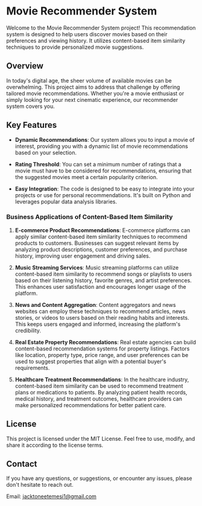 # Movie Recommender System

Welcome to the Movie Recommender System project! This recommendation system is designed to help users discover movies based on their preferences and viewing history. It utilizes content-based item similarity techniques to provide personalized movie suggestions.

## Overview

In today's digital age, the sheer volume of available movies can be overwhelming. This project aims to address that challenge by offering tailored movie recommendations. Whether you're a movie enthusiast or simply looking for your next cinematic experience, our recommender system covers you.

## Key Features

- **Dynamic Recommendations**: Our system allows you to input a movie of interest, providing you with a dynamic list of movie recommendations based on your selection.

- **Rating Threshold**: You can set a minimum number of ratings that a movie must have to be considered for recommendations, ensuring that the suggested movies meet a certain popularity criterion.

- **Easy Integration**: The code is designed to be easy to integrate into your projects or use for personal recommendations. It's built on Python and leverages popular data analysis libraries.

### **Business Applications of Content-Based Item Similarity**

1. **E-commerce Product Recommendations**: E-commerce platforms can apply similar content-based item similarity techniques to recommend products to customers. Businesses can suggest relevant items by analyzing product descriptions, customer preferences, and purchase history, improving user engagement and driving sales.

2. **Music Streaming Services**: Music streaming platforms can utilize content-based item similarity to recommend songs or playlists to users based on their listening history, favorite genres, and artist preferences. This enhances user satisfaction and encourages longer usage of the platform.

3. **News and Content Aggregation**: Content aggregators and news websites can employ these techniques to recommend articles, news stories, or videos to users based on their reading habits and interests. This keeps users engaged and informed, increasing the platform's credibility.

4. **Real Estate Property Recommendations**: Real estate agencies can build content-based recommendation systems for property listings. Factors like location, property type, price range, and user preferences can be used to suggest properties that align with a potential buyer's requirements.

5. **Healthcare Treatment Recommendations**: In the healthcare industry, content-based item similarity can be used to recommend treatment plans or medications to patients. By analyzing patient health records, medical history, and treatment outcomes, healthcare providers can make personalized recommendations for better patient care.
   
## License

This project is licensed under the MIT License. Feel free to use, modify, and share it according to the license terms.

## Contact

If you have any questions, or suggestions, or encounter any issues, please don't hesitate to reach out. 

Email: jacktoneetemesi1@gmail.com
